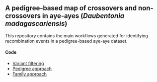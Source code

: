 ## A pedigree-based map of crossovers and non-crossovers in aye-ayes (*Daubentonia madagascariensis*)

This repository contains the main workflows generated for identifying recombination events in a pedigree-based aye-aye dataset.

#### Code

- [Variant filtering](Snakepit/Variant_filtering/)
- [Pedigree approach](Snakepit/Pedigree_approach/)
- [Family approach](Snakepit/Family_approach/)